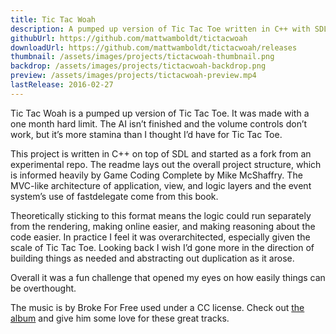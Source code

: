 ```yaml
---
title: Tic Tac Woah
description: A pumped up version of Tic Tac Toe written in C++ with SDL. It was made with a one month hard limit. Based on Game Coding Complete.
githubUrl: https://github.com/mattwamboldt/tictacwoah
downloadUrl: https://github.com/mattwamboldt/tictacwoah/releases
thumbnail: /assets/images/projects/tictacwoah-thumbnail.png
backdrop: /assets/images/projects/tictacwoah-backdrop.png
preview: /assets/images/projects/tictacwoah-preview.mp4
lastRelease: 2016-02-27
---
```

Tic Tac Woah is a pumped up version of Tic Tac Toe. It was made with a one month hard limit. The AI isn’t finished and the volume controls don’t work, but it’s more stamina than I thought I’d have for Tic Tac Toe.

This project is written in C++ on top of SDL and started as a fork from an experimental repo. The readme lays out the overall project structure, which is informed heavily by Game Coding Complete by Mike McShaffry. The MVC-like architecture of application, view, and logic layers and the event system’s use of fastdelegate come from this book.

Theoretically sticking to this format means the logic could run separately from the rendering, making online easier, and making reasoning about the code easier. In practice I feel it was overarchitected, especially given the scale of Tic Tac Toe. Looking back I wish I’d gone more in the direction of building things as needed and abstracting out duplication as it arose.

Overall it was a fun challenge that opened my eyes on how easily things can be overthought.

The music is by Broke For Free used under a CC license. Check out [the album](https://brokeforfree.bandcamp.com/album/slam-funk) and give him some love for these great tracks.